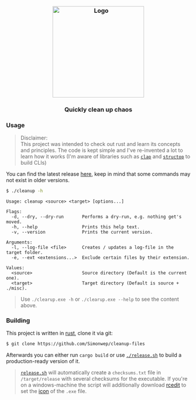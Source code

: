 <h3 align="center">
    <img src="https://user-images.githubusercontent.com/30767528/73660959-80056800-4699-11ea-8516-4ec50f0e675b.png" width="250" alt="Logo">
</h3>

<h3 align="center">
    Quickly clean up chaos
</h3>


### Usage
> Disclaimer:  
> This project was intended to check out rust and learn its concepts and principles. The code is kept simple and I've re-invented a lot 
> to learn how it works (I'm aware of libraries such as [`clap`](https://github.com/clap-rs/clap) and [`structop`](https://github.com/TeXitoi/structopt) to build CLIs)

You can find the latest release [here](releases), keep in mind that some commands may not exist
in older versions.

```bash
$ ./cleanup -h
```

```
Usage: cleanup <source> <target> [options...]

Flags:
  -d, --dry, --dry-run       Performs a dry-run, e.g. nothing get's moved.
  -h, --help                 Prints this help text.
  -v, --version              Prints the current version.

Arguments:
  -l, --log-file <file>      Creates / updates a log-file in the target folder.
  -e, --ext <extensions...>  Exclude certain files by their extension.

Values:
  <source>                   Source directory (Default is the current one).
  <target>                   Target directory (Default is source + ./misc).
```
> Use `./clearup.exe -h` or `./clearup.exe --help` to see the content above.

### Building
This project is written in [rust](https://www.rust-lang.org), clone it via git: 
```bash
$ git clone https://github.com/Simonwep/cleanup-files
```

Afterwards you can either run `cargo build` or use [`./release.sh`](release.sh) to build a production-ready version of it.

> [`release.sh`](release.sh) will automatically create a `checksums.txt` file in `/target/release` with several checksums for the executable. If you're on a
windows-machine the script will additionally download [rcedit](https://github.com/electron/rcedit) to set the [icon](icon.ico) of the `.exe` file.
